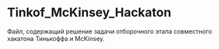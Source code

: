 # Tinkof_McKinsey_Hackaton #
Файл, содержащий решение задачи отборочного этапа совместного хакатона Тинькоффа и McKinsey.
